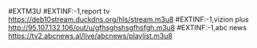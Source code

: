 #EXTM3U
#EXTINF:-1,report tv
https://deb10stream.duckdns.org/hls/stream.m3u8
#EXTINF:-1,vizion plus
http://95.107.132.106/out/u/gfhsghshsgfhsfgh.m3u8
#EXTINF:-1,abc news
https://tv2.abcnews.al/live/abcnews/playlist.m3u8
